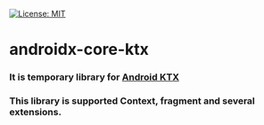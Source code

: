 [![License: MIT](https://img.shields.io/badge/License-MIT-yellow.svg)](https://opensource.org/licenses/MIT)

# androidx-core-ktx

### It is temporary library for [Android KTX](https://developer.android.com/kotlin/ktx)

### This library is supported Context, fragment and several extensions.
